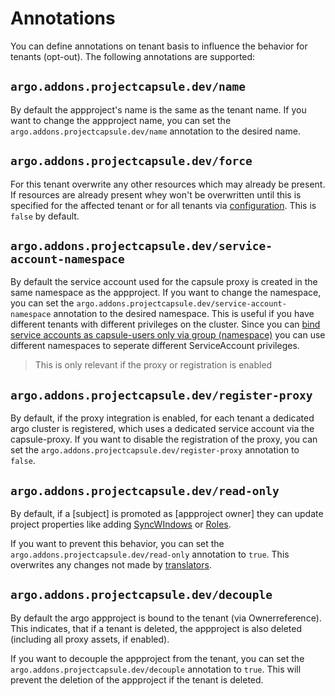 # Annotations

You can define annotations on tenant basis to influence the behavior for tenants (opt-out). The following annotations are supported:

## `argo.addons.projectcapsule.dev/name`

By default the appproject's name is the same as the tenant name. If you want to change the appproject name, you can set the `argo.addons.projectcapsule.dev/name` annotation to the desired name.

## `argo.addons.projectcapsule.dev/force`

For this tenant overwrite any other resources which may already be present. If resources are already present whey won't be overwritten until this is specified for the affected tenant or for all tenants via [configuration](config.md). This is `false` by default.

## `argo.addons.projectcapsule.dev/service-account-namespace`

By default the service account used for the capsule proxy is created in the same namespace as the appproject. If you want to change the namespace, you can set the `argo.addons.projectcapsule.dev/service-account-namespace` annotation to the desired namespace. This is useful if you have different tenants with different privileges on the cluster. Since you can [bind service accounts as capsule-users only via group (namespace)](https://projectcapsule.dev/docs/tenants/permissions/#group-scope) you can use different namespaces to seperate different ServiceAccount privileges.

> This is only relevant if the proxy or registration is enabled

## `argo.addons.projectcapsule.dev/register-proxy`

By default, if the proxy integration is enabled, for each tenant a dedicated argo cluster is registered, which uses a dedicated service account via the capsule-proxy. If you want to disable the registration of the proxy, you can set the `argo.addons.projectcapsule.dev/register-proxy` annotation to `false`.

## `argo.addons.projectcapsule.dev/read-only`

By default, if a [subject] is promoted as [appproject owner] they can update project properties like adding [SyncWIndows](https://argo-cd.readthedocs.io/en/stable/user-guide/sync_windows/) or [Roles](https://argo-cd.readthedocs.io/en/stable/user-guide/projects/#project-roles).

If you want to prevent this behavior, you can set the `argo.addons.projectcapsule.dev/read-only` annotation to `true`. This overwrites any changes not made by [translators](./translators.md).

## `argo.addons.projectcapsule.dev/decouple`

By default the argo appproject is bound to the tenant (via Ownerreference). This indicates, that if a tenant is deleted, the appproject is also deleted (including all proxy assets, if enabled).

If you want to decouple the appproject from the tenant, you can set the `argo.addons.projectcapsule.dev/decouple` annotation to `true`. This will prevent the deletion of the appproject if the tenant is deleted.

